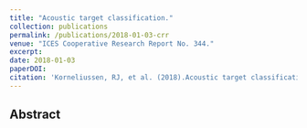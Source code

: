 ```yaml
---
title: "Acoustic target classification."
collection: publications
permalink: /publications/2018-01-03-crr
venue: "ICES Cooperative Research Report No. 344."
excerpt: 
date: 2018-01-03
paperDOI:
citation: 'Korneliussen, RJ, et al. (2018).Acoustic target classification. ICES Cooperative Research Report No. 344. 104 pp.'
---
```


## Abstract
